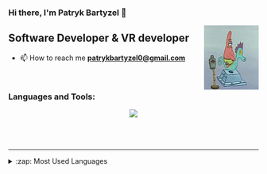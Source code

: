 ### Hi there, I'm Patryk Bartyzel 👋

<img align="right" alt="GIF" src="gifs/Patrick.gif" width="110" height="130" />

## Software Developer & VR developer

- 📫 How to reach me **patrykbartyzel0@gmail.com**

<br />

### Languages and Tools:

<p align="center">
  <a href="https://skillicons.dev">
    <img src="https://skillicons.dev/icons?i=idea,unity,visualstudio,vue,git,docker,html,js,bash,c,cs,cpp,discord,github,java,linux,mysql,postman,arduino,vim,cmake&perline=7" />
  </a>
</p>

<br />
<br />

---

<details>
  <summary>:zap: Most Used Languages</summary>

[![Anurag's GitHub stats](https://github-readme-stats.vercel.app/api?username=Patrykb0802)](https://github.com/anuraghazra/github-readme-stats)

</details>


<!---
Kossin1337/Kossin1337 is a ✨ special ✨ repository because its `README.md` (this file) appears on your GitHub profile.
You can click the Preview link to take a look at your changes.
--->
